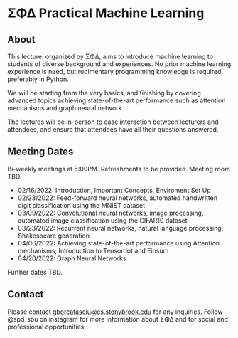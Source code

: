 # ΣΦΔ Practical Machine Learning

## About

This lecture, organized by ΣΦΔ, aims to introduce machine learning to students of diverse background and experiences. No prior machine learning experience is need, but rudimentary programming knowledge is required, preferably in Python. 

We will be starting from the very basics, and finishing by covering advanced topics achieving state-of-the-art performance such as attention mechanisms and graph neural network.

The lectures will be in-person to ease interaction between lecturers and attendees, and ensure that attendees have all their questions answered.

## Meeting Dates
Bi-weekly meetings at 5:00PM. Refreshments to be provided. Meeting room TBD.

- 02/16/2022: Introduction, Important Concepts, Enviroment Set Up
- 02/23/2022: Feed-forward neural networks, automated handwritten digit classification using the MNIST dataset
- 03/09/2022: Convolutional neural networks, image processing, automated image classification using the CIFAR10 dataset
- 03/23/2022: Recurrent neural networks, natural language processing, Shakespeare generation
- 04/06/2022: Achieving state-of-the-art performance using Attention mechanisms; Introduction to Tensordot and Einsum
- 04/20/2022: Graph Neural Networks

Further dates TBD.

## Contact
Please contact gborcatasciu@cs.stonybrook.edu for any inquiries. Follow @spd_sbu on instagram for more information about ΣΦΔ and for social and professional opportunities.

